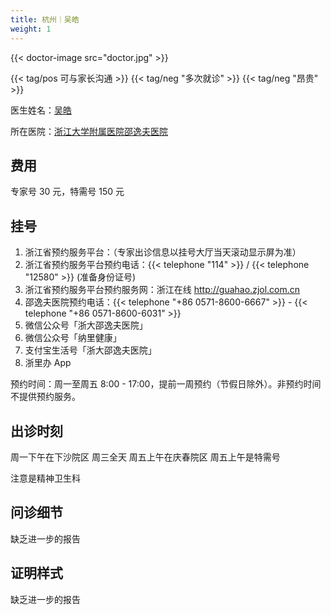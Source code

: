 ```yaml
---
title: 杭州｜吴皓
weight: 1
---
```


{{< doctor-image src="doctor.jpg" >}}

{{< tag/pos 可与家长沟通 >}} {{< tag/neg "多次就诊" >}} {{< tag/neg "昂贵" >}}

医生姓名：[吴皓](http://www.srrsh.com/jiuzheng/professional/detail221.html)

所在医院：[浙江大学附属医院邵逸夫医院](http://www.srrsh.com/)

## 费用

专家号 30 元，特需号 150 元

## 挂号

1. 浙江省预约服务平台：（专家出诊信息以挂号大厅当天滚动显示屏为准）
1. 浙江省预约服务平台预约电话：{{< telephone "114" >}} / {{< telephone "12580" >}} (准备身份证号)
1. 浙江省预约服务平台预约服务网：浙江在线 <http://guahao.zjol.com.cn>
1. 邵逸夫医院预约电话：{{< telephone "+86 0571-8600-6667" >}} - {{< telephone "+86 0571-8600-6031" >}}
1. 微信公众号「浙大邵逸夫医院」
1. 微信公众号「纳里健康」
1. 支付宝生活号「浙大邵逸夫医院」
1. 浙里办 App

预约时间：周一至周五 8:00 - 17:00，提前一周预约（节假日除外）。非预约时间不提供预约服务。

## 出诊时刻

周一下午在下沙院区
周三全天
周五上午在庆春院区
周五上午是特需号

注意是精神卫生科

## 问诊细节

缺乏进一步的报告

## 证明样式

缺乏进一步的报告
